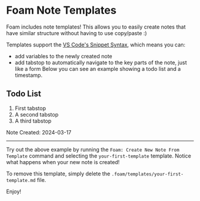 # Foam Note Templates

Foam includes note templates! 
This allows you to easily create notes that have similar structure without having to use copy/paste :)

Templates support the [VS Code's Snippet Syntax](https://code.visualstudio.com/docs/editor/userdefinedsnippets#_snippet-syntax), which means you can:
- add variables to the newly created note
- add tabstop to automatically navigate to the key parts of the note, just like a form
Below you can see an example showing a todo list and a timestamp.

## Todo List

1. First tabstop
2. A second tabstop
3. A third tabstop

Note Created: 2024-03-17

---

Try out the above example by running the `Foam: Create New Note From Template` command and selecting the `your-first-template` template. Notice what happens when your new note is created!

To remove this template, simply delete the `.foam/templates/your-first-template.md` file.

Enjoy!
